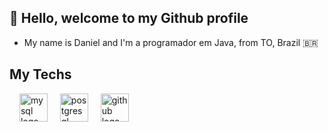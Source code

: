 ## 👋 Hello, welcome to my Github profile

- My name is Daniel and I'm a programador em Java, from TO, Brazil 🇧🇷

## My Techs
<div align="left">

  <img width="12" />
  <img src="https://skillicons.dev/icons?i=mysql" height="45" alt="mysql logo"  />
  <img width="12" />
  <img src="https://skillicons.dev/icons?i=postgres" height="45" alt="postgresql logo"  />
  <img width="12" />
  <img src="https://skillicons.dev/icons?i=github" height="45" alt="github logo"  />
</div>
